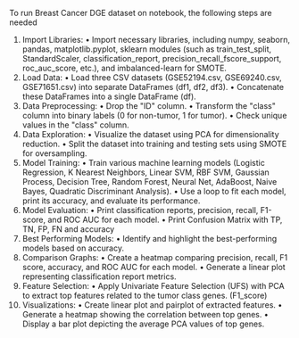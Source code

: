 To run Breast Cancer DGE dataset on notebook, the following steps are needed
1.	Import Libraries:
  •  Import necessary libraries, including numpy, seaborn, pandas, matplotlib.pyplot, sklearn modules (such as train_test_split, StandardScaler, classification_report, precision_recall_fscore_support, roc_auc_score, etc.),   and imbalanced-learn for SMOTE.
2.	Load Data:
  •	Load three CSV datasets (GSE52194.csv, GSE69240.csv, GSE71651.csv) into separate DataFrames (df1, df2, df3).
  •	Concatenate these DataFrames into a single DataFrame (df).
3.	Data Preprocessing:
  •	Drop the "ID" column.
  •	Transform the "class" column into binary labels (0 for non-tumor, 1 for tumor).
  •	Check unique values in the "class" column.
4.	Data Exploration:
  •	Visualize the dataset using PCA for dimensionality reduction.
  •	Split the dataset into training and testing sets using SMOTE for oversampling.
5.	Model Training:
  •	Train various machine learning models (Logistic Regression, K Nearest Neighbors, Linear SVM, RBF SVM, Gaussian Process, Decision Tree, Random Forest, Neural Net, AdaBoost, Naive Bayes, Quadratic Discriminant Analysis).
  •	Use a loop to fit each model, print its accuracy, and evaluate its performance.
6.	Model Evaluation:
  •	Print classification reports, precision, recall, F1-score, and ROC AUC for each model.
  •	Print Confusion Matrix with TP, TN, FP, FN and accuracy
7.	Best Performing Models:
  •	Identify and highlight the best-performing models based on accuracy.
8.	Comparison Graphs:
  •	Create a heatmap comparing precision, recall, F1 score, accuracy, and ROC AUC for each model.
  •	Generate a linear plot representing classification report metrics.
9.	Feature Selection:
  •	Apply Univariate Feature Selection (UFS) with PCA to extract top features related to the tumor class genes. (F1_score)
10.	Visualizations:
  •	Create linear plot and pairplot of extracted features.
  •	Generate a heatmap showing the correlation between top genes.
  •	Display a bar plot depicting the average PCA values of top genes.


